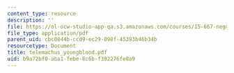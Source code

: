 ```yaml
---
content_type: resource
description: ''
file: https://ol-ocw-studio-app-qa.s3.amazonaws.com/courses/15-667-negotiation-and-conflict-management-spring-2001/b9a72bf0aba1febe8c6bf392276fe8a9_telemachus_youngblood.pdf
file_type: application/pdf
parent_uid: cbc0844b-ccd9-ec29-098f-45393b46b34b
resourcetype: Document
title: telemachus_youngblood.pdf
uid: b9a72bf0-aba1-febe-8c6b-f392276fe8a9
---
```

